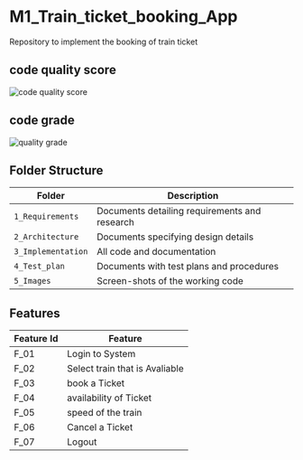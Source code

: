 # M1_Train_ticket_booking_App
Repository to implement the booking of train ticket



## code quality score

![code quality score](https://api.codiga.io/project/31215/score/svg)

## code grade

![quality grade](https://api.codiga.io/project/31215/status/svg)






## Folder Structure
Folder             | Description
-------------------| -----------------------------------------
`1_Requirements`   | Documents detailing requirements and research
`2_Architecture`   | Documents specifying design details
`3_Implementation` | All code and documentation
`4_Test_plan`      | Documents with test plans and procedures
`5_Images`         | Screen-shots of the working code
##  Features
| Feature Id | Feature |
| -----------|---------|
|F_01| Login to System | |
|F_02|Select train that is Avaliable |
|F_03| book a Ticket |
|F_04| availability of Ticket |
|F_05| speed of the train |
|F_06| Cancel a Ticket |
|F_07| Logout |

